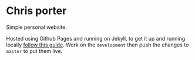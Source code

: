 # Chris porter

Simple personal website.

Hosted using Github Pages and running on Jekyll, to get it up and running locally [follow this guide](https://help.github.com/articles/setting-up-your-github-pages-site-locally-with-jekyll/). Work on the `development` then push the changes to `master` to put them live.
